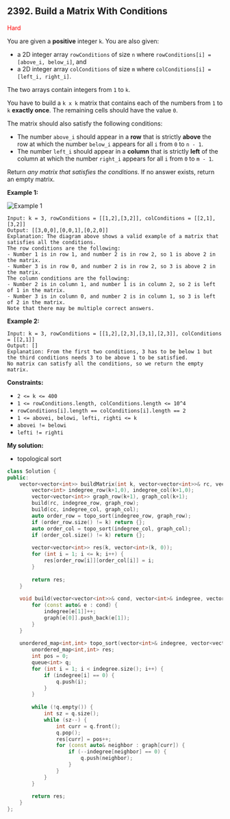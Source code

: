 ## 2392. Build a Matrix With Conditions
<span style="color:red">Hard</span>

You are given a **positive** integer `k`. You are also given:

- a 2D integer array `rowConditions` of size `n` where `rowConditions[i] = [above_i, below_i]`, and
- a 2D integer array `colConditions` of size `m` where `colConditions[i] = [left_i, right_i]`.

The two arrays contain integers from `1` to `k`.

You have to build a `k x k` matrix that contains each of the numbers from `1` to `k` **exactly once**. The remaining cells should have the value `0`.

The matrix should also satisfy the following conditions:

- The number `above_i` should appear in a **row** that is strictly **above** the row at which the number `below_i` appears for all `i` from `0` to `n - 1`.
- The number `left_i` should appear in a **column** that is strictly **left** of the column at which the number `right_i` appears for all `i` from `0` to `m - 1`.

Return *any matrix that satisfies the conditions*. If no answer exists, return an empty matrix.

**Example 1:**

![Example 1](https://assets.leetcode.com/uploads/2022/07/06/gridosdrawio.png)
```
Input: k = 3, rowConditions = [[1,2],[3,2]], colConditions = [[2,1],[3,2]]
Output: [[3,0,0],[0,0,1],[0,2,0]]
Explanation: The diagram above shows a valid example of a matrix that satisfies all the conditions.
The row conditions are the following:
- Number 1 is in row 1, and number 2 is in row 2, so 1 is above 2 in the matrix.
- Number 3 is in row 0, and number 2 is in row 2, so 3 is above 2 in the matrix.
The column conditions are the following:
- Number 2 is in column 1, and number 1 is in column 2, so 2 is left of 1 in the matrix.
- Number 3 is in column 0, and number 2 is in column 1, so 3 is left of 2 in the matrix.
Note that there may be multiple correct answers.
```

**Example 2:**
```
Input: k = 3, rowConditions = [[1,2],[2,3],[3,1],[2,3]], colConditions = [[2,1]]
Output: []
Explanation: From the first two conditions, 3 has to be below 1 but the third conditions needs 3 to be above 1 to be satisfied.
No matrix can satisfy all the conditions, so we return the empty matrix.
```

**Constraints:**

+ `2 <= k <= 400`
+ `1 <= rowConditions.length, colConditions.length <= 10^4`
+ `rowConditions[i].length == colConditions[i].length == 2`
+ `1 <= abovei, belowi, lefti, righti <= k`
+ `abovei != belowi`
+ `lefti != righti`

**My solution:**
+ topological sort
```cpp
class Solution {
public:
    vector<vector<int>> buildMatrix(int k, vector<vector<int>>& rc, vector<vector<int>>& cc) {
        vector<int> indegree_row(k+1,0), indegree_col(k+1,0);
        vector<vector<int>> graph_row(k+1), graph_col(k+1);
        build(rc, indegree_row, graph_row);
        build(cc, indegree_col, graph_col);
        auto order_row = topo_sort(indegree_row, graph_row);
        if (order_row.size() != k) return {};
        auto order_col = topo_sort(indegree_col, graph_col);
        if (order_col.size() != k) return {};
        
        vector<vector<int>> res(k, vector<int>(k, 0));
        for (int i = 1; i <= k; i++) {
            res[order_row[i]][order_col[i]] = i;
        }
        
        return res;
    }
    
    void build(vector<vector<int>>& cond, vector<int>& indegree, vector<vector<int>>& graph) {
        for (const auto& e : cond) {
            indegree[e[1]]++;
            graph[e[0]].push_back(e[1]);
        }
    }
    
    unordered_map<int,int> topo_sort(vector<int>& indegree, vector<vector<int>>& graph) {
        unordered_map<int,int> res;
        int pos = 0;
        queue<int> q;
        for (int i = 1; i < indegree.size(); i++) {
            if (indegree[i] == 0) {
                q.push(i);
            }
        }
        
        while (!q.empty()) {
            int sz = q.size();
            while (sz--) {
                int curr = q.front();
                q.pop();
                res[curr] = pos++;
                for (const auto& neighbor : graph[curr]) {
                    if (--indegree[neighbor] == 0) {
                        q.push(neighbor);
                    }
                }
            }
        }
        
        return res;
    }
};
```